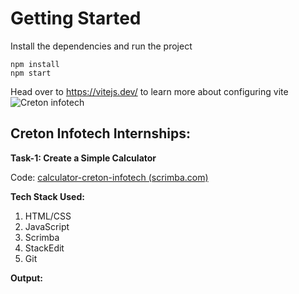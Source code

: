# Getting Started
Install the dependencies and run the project
```
npm install
npm start
```

Head over to https://vitejs.dev/ to learn more about configuring vite
![Creton infotech](https://media.licdn.com/dms/image/v2/D5622AQGUv9epHMYT0w/feedshare-shrink_2048_1536/feedshare-shrink_2048_1536/0/1723447010970?e=2147483647&v=beta&t=LR8d7ESuHbyd0kz09eFHo3PiGG2gYSQpyYpckSKb3fo)

## Creton Infotech Internships:

**Task-1: Create a Simple Calculator**

Code: [calculator-creton-infotech (scrimba.com)](https://v2.scrimba.com/s03dgedmab)

**Tech Stack Used:**
1. HTML/CSS
2. JavaScript
3. Scrimba 
4. StackEdit
5. Git


**Output:**

